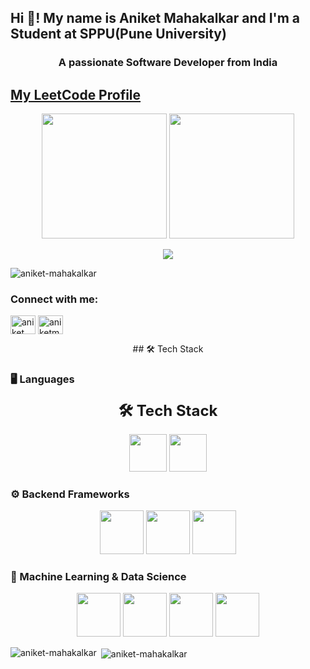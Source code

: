 <h2 align="left">Hi 👋! My name is Aniket Mahakalkar and I'm a Student at SPPU(Pune University)</h2>
<h3 align="center">A passionate Software Developer from India</h3>

## [My LeetCode Profile](https://leetcode.com/mahakalkaraniket001/)

<p align="center">
<img src="https://assets.leetcode.com/static_assets/others/2550.gif" width="200">
<img src="https://assets.leetcode.com/static_assets/others/Introduction_to_Pandas.gif" width="200">
<p>

<p align="center">
  <img src="https://leetcard.jacoblin.cool/mahakalkaraniket001?ext=heatmap">
</p>




<p align="left"> <img src="https://komarev.com/ghpvc/?username=aniket-mahakalkar&label=Profile%20views&color=0e75b6&style=flat" alt="aniket-mahakalkar" /> </p>



<h3 align="left">Connect with me:</h3>
<p align="left">
<a href="https://linkedin.com/in/aniket mahakalkar" target="blank"><img align="center" src="https://raw.githubusercontent.com/rahuldkjain/github-profile-readme-generator/master/src/images/icons/Social/linked-in-alt.svg" alt="aniket mahakalkar" height="30" width="40" /></a>
<a href="https://kaggle.com/aniketmahakalkar" target="blank"><img align="center" src="https://raw.githubusercontent.com/rahuldkjain/github-profile-readme-generator/master/src/images/icons/Social/kaggle.svg" alt="aniketmahakalkar" height="30" width="40" /></a>
</p>

<p align="center">
## 🛠️ Tech Stack

### 🖥️ Languages
<p>

<p align="center">
  <strong style="font-size: 24px;">🛠️ Tech Stack</strong>
  
</p>
  
<p align="center">
  <img src="https://cdn.jsdelivr.net/gh/devicons/devicon/icons/python/python-original.svg" width="60">
  <img src="https://cdn.jsdelivr.net/gh/devicons/devicon/icons/javascript/javascript-original.svg" width="60">
</p>

### ⚙️ Backend Frameworks
<p align="center">
  <img src="https://cdn.jsdelivr.net/gh/devicons/devicon/icons/django/django-plain.svg" width="70">
  <img src="https://cdn.jsdelivr.net/gh/devicons/devicon/icons/flask/flask-original.svg" width="70">
  <img src="https://cdn.jsdelivr.net/gh/devicons/devicon/icons/fastapi/fastapi-original.svg" width="70">
</p>

### 🤖 Machine Learning & Data Science
<p align="center">
  <img src="https://cdn.jsdelivr.net/gh/devicons/devicon/icons/tensorflow/tensorflow-original.svg" width="70">
  <img src="https://cdn.jsdelivr.net/gh/devicons/devicon/icons/pytorch/pytorch-original.svg" width="70">
  <img src="https://cdn.jsdelivr.net/gh/devicons/devicon/icons/numpy/numpy-original.svg" width="70">
  <img src="https://cdn.jsdelivr.net/gh/devicons/devicon/icons/pandas/pandas-original.svg" width="70">
</p>




<p><img align="left" src="https://github-readme-stats.vercel.app/api/top-langs?username=aniket-mahakalkar&show_icons=true&locale=en&layout=compact" alt="aniket-mahakalkar" /></p>

<p>&nbsp;<img align="center" src="https://github-readme-stats.vercel.app/api?username=aniket-mahakalkar&show_icons=true&locale=en" alt="aniket-mahakalkar" /></p>



